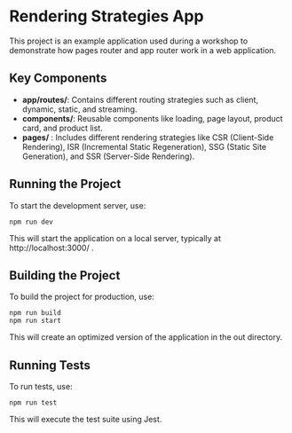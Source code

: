 # Rendering Strategies App
This project is an example application used during a workshop to demonstrate how pages router and app router work in a web application.

## Key Components
- **app/routes/**: Contains different routing strategies such as client, dynamic, static, and streaming.
- **components/**: Reusable components like loading, page layout, product card, and product list.
- **pages/** : Includes different rendering strategies like CSR (Client-Side Rendering), ISR (Incremental Static Regeneration), SSG (Static Site Generation), and SSR (Server-Side Rendering).

## Running the Project
To start the development server, use:

```
npm run dev
```
This will start the application on a local server, typically at http://localhost:3000/ .

## Building the Project
To build the project for production, use:
```
npm run build
npm run start
```
This will create an optimized version of the application in the out directory.

## Running Tests
To run tests, use:
```
npm run test
```
This will execute the test suite using Jest.